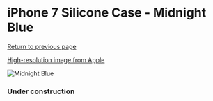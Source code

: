 # iPhone 7 Silicone Case - Midnight Blue

[Return to previous page](/iphone_7)

[High-resolution image from Apple](https://store.storeimages.cdn-apple.com/8756/as-images.apple.com/is/MMWK2?wid=4500&hei=4500&fmt=png)

<div style="width: 384px"><img src="/everysource/MMWK2.png" alt="Midnight Blue"></div>

### Under construction

